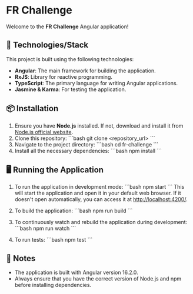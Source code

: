 # FR Challenge

Welcome to the **FR Challenge** Angular application!

## 🚀 Technologies/Stack

This project is built using the following technologies:

- **Angular**: The main framework for building the application.
- **RxJS**: Library for reactive programming.
- **TypeScript**: The primary language for writing Angular applications.
- **Jasmine & Karma**: For testing the application.

## 📦 Installation

1. Ensure you have **Node.js** installed. If not, download and install it from [Node.js official website](https://nodejs.org/).
2. Clone this repository:
\```bash
git clone <repository_url>
\```
3. Navigate to the project directory:
\```bash
cd fr-challenge
\```
4. Install all the necessary dependencies:
\```bash
npm install
\```

## 🖥️ Running the Application

1. To run the application in development mode:
\```bash
npm start
\```
This will start the application and open it in your default web browser. If it doesn't open automatically, you can access it at [http://localhost:4200/](http://localhost:4200/).

2. To build the application:
\```bash
npm run build
\```
3. To continuously watch and rebuild the application during development:
\```bash
npm run watch
\```
4. To run tests:
\```bash
npm test
\```

## 📝 Notes

- The application is built with Angular version 16.2.0.
- Always ensure that you have the correct version of Node.js and npm before installing dependencies.
